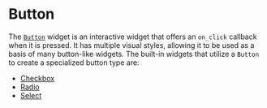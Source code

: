 # Button

The [`Button`][button] widget is an interactive widget that offers an `on_click`
callback when it is pressed. It has multiple visual styles, allowing it to be
used as a basis of many button-like widgets. The built-in widgets that utilize a
`Button` to create a specialized button type are:

- [Checkbox](./checkbox.md)
- [Radio](./radio.md)
- [Select](./select.md)

[button]: <{{ docs }}/widgets/button/struct.Button.html>

